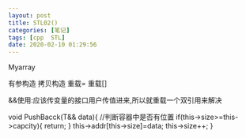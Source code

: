 ```yaml
---
layout: post
title: STL02()
categories: [笔记]
tags: [cpp  STL]
date: 2020-02-10 01:29:56
---
```


Myarray

有参构造
拷贝构造
重载=
重载[]


&&使用:应该传变量的接口用户传值进来,所以就重载一个双引用来解决

void PushBacck(T&& data){
    //判断容器中是否有位置
    if(this->size>=this->capcity){
        return;
    }
    this->addr[this->size]=data;
     this->size++;
}